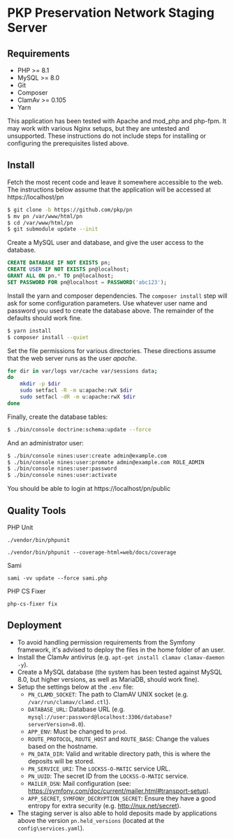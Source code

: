# PKP Preservation Network Staging Server

## Requirements

 * PHP >= 8.1
 * MySQL >= 8.0
 * Git
 * Composer
 * ClamAv >= 0.105
 * Yarn
 
This application has been tested with Apache and mod_php and php-fpm. It 
may work with various Nginx setups, but they are untested and unsupported. These 
instructions do not include steps for installing or configuring the 
prerequisites listed above.

## Install

Fetch the most recent code and leave it 
somewhere accessible to the web. The instructions below assume that the application
will be accessed at https://localhost/pn

```bash
$ git clone -b https://github.com/pkp/pn
$ mv pn /var/www/html/pn
$ cd /var/www/html/pn
$ git submodule update --init
```

Create a MySQL user and database, and give the user access to the database.

```sql
CREATE DATABASE IF NOT EXISTS pn;
CREATE USER IF NOT EXISTS pn@localhost;
GRANT ALL ON pn.* TO pn@localhost;
SET PASSWORD FOR pn@localhost = PASSWORD('abc123');
```

Install the yarn and composer dependencies. The `composer install` step 
will ask for some configuration parameters. Use whatever user name and password 
you used to create the database above. The remainder of the defaults should 
work fine.

```bash
$ yarn install
$ composer install --quiet
```

Set the file permissions for various directories. These directions assume that the 
web server runs as the user _apache_.

```bash
for dir in var/logs var/cache var/sessions data;
do
    mkdir -p $dir
    sudo setfacl -R -m u:apache:rwX $dir
    sudo setfacl -dR -m u:apache:rwX $dir
done
```

Finally, create the database tables:

```bash
$ ./bin/console doctrine:schema:update --force
```

And an administrator user:

```bash
$ ./bin/console nines:user:create admin@example.com
$ ./bin/console nines:user:promote admin@example.com ROLE_ADMIN
$ ./bin/console nines:user:password
$ ./bin/console nines:user:activate
```


You should be able to login at https://localhost/pn/public

## Quality Tools

PHP Unit

`./vendor/bin/phpunit`

`./vendor/bin/phpunit --coverage-html=web/docs/coverage`

Sami

`sami -vv update --force sami.php`

PHP CS Fixer

`php-cs-fixer fix`


## Deployment

- To avoid handling permission requirements from the Symfony framework, it's advised to deploy the files in the home folder of an user.
- Install the ClamAv antivirus (e.g. `apt-get install clamav clamav-daemon -y`).
- Create a MySQL database (the system has been tested against MySQL 8.0, but higher versions, as well as MariaDB, should work fine).
- Setup the settings below at the `.env` file:
  - `PN_CLAMD_SOCKET`: The path to ClamAV UNIX socket (e.g. `/var/run/clamav/clamd.ctl`).
  - `DATABASE_URL`: Database URL (e.g. `mysql://user:password@localhost:3306/database?serverVersion=8.0`).
  - `APP_ENV`: Must be changed to `prod`.
  - `ROUTE_PROTOCOL`, `ROUTE_HOST` and `ROUTE_BASE`: Change the values based on the hostname.
  - `PN_DATA_DIR`: Valid and writable directory path, this is where the deposits will be stored.
  - `PN_SERVICE_URI`: The `LOCKSS-O-MATIC` service URL.
  - `PN_UUID`: The secret ID from the `LOCKSS-O-MATIC` service.
  - `MAILER_DSN`: Mail configuration (see: https://symfony.com/doc/current/mailer.html#transport-setup).
  - `APP_SECRET`, `SYMFONY_DECRYPTION_SECRET`: Ensure they have a good entropy for extra security (e.g. http://nux.net/secret).
- The staging server is also able to hold deposits made by applications above the version `pn.held_versions` (located at the `config\services.yaml`).